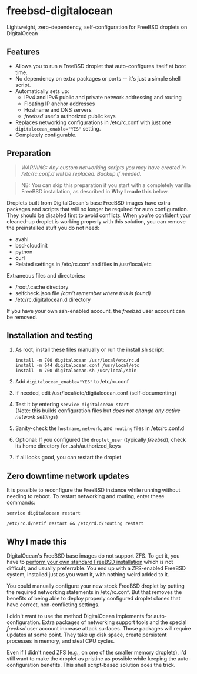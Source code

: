 # freebsd-digitalocean
Lightweight, zero-dependency, self-configuration for FreeBSD droplets on DigitalOcean

## Features
- Allows you to run a FreeBSD droplet that auto-configures itself at boot time.
- No dependency on extra packages or ports -- it's just a simple shell script.
- Automatically sets up:
	* IPv4 and IPv6 public and private network addressing and routing
	* Floating IP anchor addresses
	* Hostname and DNS servers
	* *freebsd* user's authorized public keys
- Replaces networking configurations in /etc/rc.conf with just one `digitalocean_enable="YES"` setting.
- Completely configurable.

## Preparation
>*WARNING: Any custom networking scripts you may have created in /etc/rc.conf.d will be replaced. Backup if needed.*

> NB: You can skip this preparation if you start with a completely vanilla FreeBSD installation, as described in **Why I made this** below.

Droplets built from DigitalOcean's base FreeBSD images have extra packages and scripts that will no longer be required for auto configuration. They should be disabled first to avoid conflicts. When you're confident your cleaned-up droplet is working properly with this solution, you can remove the preinstalled stuff you do not need:
- avahi
- bsd-cloudinit
- python
- curl
- Related settings in /etc/rc.conf and files in /usr/local/etc

Extraneous files and directories:
- /root/.cache directory
- selfcheck.json file
	*(can't remember where this is found)*
- /etc/rc.digitalocean.d directory

If you have your own ssh-enabled account, the *freebsd* user account can be removed.

## Installation and testing
1. As root, install these files manually or run the install.sh script:

	```
	install -m 700 digitalocean /usr/local/etc/rc.d
	install -m 644 digitalocean.conf /usr/local/etc
	install -m 700 digitalocean.sh /usr/local/sbin
	```
2. Add `digitalocean_enable="YES"` to /etc/rc.conf
3. If needed, edit /usr/local/etc/digitalocean.conf (self-documenting)
4. Test it by entering `service digitalocean start`  
	(Note: this builds configuration files but *does not change any active network settings*)
5. Sanity-check the `hostname`, `network`, and `routing` files in /etc/rc.conf.d
6. Optional: If you configured the `droplet_user` (typically *freebsd*), check its home directory for .ssh/authorized_keys
7. If all looks good, you can restart the droplet

## Zero downtime network updates

It is possible to reconfigure the FreeBSD instance while running without needing to reboot. To restart networking and routing, enter these commands:

```
service digitalocean restart

/etc/rc.d/netif restart && /etc/rd.d/routing restart
```

## Why I made this
DigitalOcean's FreeBSD base images do not support ZFS. To get it, you have to [perform your own standard FreeBSD installation](https://github.com/fxlv/docs/blob/master/freebsd/freebsd-with-zfs-digitalocean.md) which is not difficult, and usually preferrable. You end up with a ZFS-enabled FreeBSD system, installed just as you want it, with nothing weird added to it.

You could manually configure your new stock FreeBSD droplet by putting the required networking statements in /etc/rc.conf. But that removes the benefits of being able to deploy properly configured droplet clones that have correct, non-conflicting settings.

I didn't want to use the method DigitalOcean implements for auto-configuration. Extra packages of networking support tools and the special *freebsd* user account increase attack surfaces. Those packages will require updates at some point. They take up disk space, create persistent processes in memory, and steal CPU cycles.

Even if I didn't need ZFS (e.g., on one of the smaller memory droplets), I'd still want to make the droplet as pristine as possible while keeping the auto-configuration benefits. This shell script-based solution does the trick.
